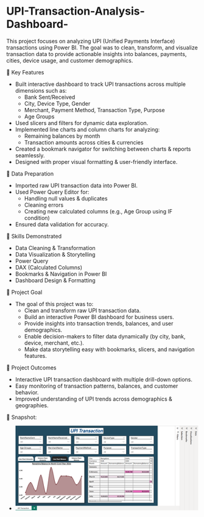 # UPI-Transaction-Analysis-Dashboard-
This project focuses on analyzing UPI (Unified Payments Interface) transactions using Power BI. The goal was to clean, transform, and visualize transaction data to provide actionable insights into balances, payments, cities, device usage, and customer demographics.

🔹 Key Features
* Built interactive dashboard to track UPI transactions across multiple dimensions such as:
   * Bank Sent/Received
   * City, Device Type, Gender
   * Merchant, Payment Method, Transaction Type, Purpose
   * Age Groups
*  Used slicers and filters for dynamic data exploration.
* Implemented line charts and column charts for analyzing:
   * Remaining balances by month
   * Transaction amounts across cities & currencies
* Created a bookmark navigator for switching between charts & reports seamlessly.
* Designed with proper visual formatting & user-friendly interface.

🔹 Data Preparation
* Imported raw UPI transaction data into Power BI.
* Used Power Query Editor for:
  * Handling null values & duplicates
  * Cleaning errors
  * Creating new calculated columns (e.g., Age Group using IF condition)
* Ensured data validation for accuracy.

🔹 Skills Demonstrated
  * Data Cleaning & Transformation
  * Data Visualization & Storytelling
  * Power Query
  * DAX (Calculated Columns)
  * Bookmarks & Navigation in Power BI
  * Dashboard Design & Formatting

🔹 Project Goal
* The goal of this project was to:
  * Clean and transform raw UPI transaction data.
  * Build an interactive Power BI dashboard for business users.
  * Provide insights into transaction trends, balances, and user demographics.
  * Enable decision-makers to filter data dynamically (by city, bank, device, merchant, etc.).
  * Make data storytelling easy with bookmarks, slicers, and navigation features.

🔹 Project Outcomes
  * Interactive UPI transaction dashboard with multiple drill-down options.
  * Easy monitoring of transaction patterns, balances, and customer behavior.
  * Improved understanding of UPI trends across demographics & geographies.

🔹 Snapshot:
  * ![Dashboard Preview](https://github.com/sakshichauhan4474-rgb/UPI-Transaction-Analysis-Dashboard-/blob/main/UPI%20Transaction%20SS.png)







